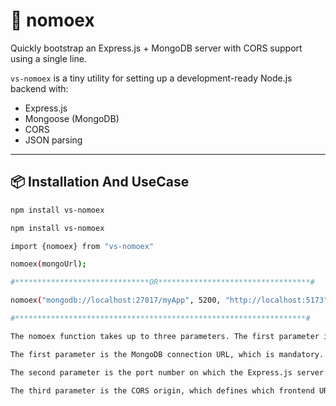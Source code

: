 # 🧩 nomoex

Quickly bootstrap an Express.js + MongoDB server with CORS support using a single line.

`vs-nomoex` is a tiny utility for setting up a development-ready Node.js backend with:
- Express.js
- Mongoose (MongoDB)
- CORS
- JSON parsing


---




## 📦 Installation And UseCase

```bash
npm install vs-nomoex
```

```bash
npm install vs-nomoex
```

```bash
import {nomoex} from "vs-nomoex"
```

```bash
nomoex(mongoUrl);

#******************************OR**********************************#

nomoex("mongodb://localhost:27017/myApp", 5200, "http://localhost:5173");

#*****************************************************************#

The nomoex function takes up to three parameters. The first parameter is required, while the other two are optional and come with default values.

The first parameter is the MongoDB connection URL, which is mandatory. This is the URI used to connect your backend to a MongoDB database. For example: "mongodb://localhost:27017/myApp".

The second parameter is the port number on which the Express.js server will run. If you don’t provide it, the server will automatically run on port 5200.

The third parameter is the CORS origin, which defines which frontend URLs are allowed to access your backend. By default, it is set to true, meaning all origins are allowed. You can pass a specific origin string like "http://localhost:5173" to allow only that frontend.

```